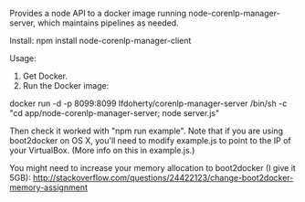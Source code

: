 
Provides a node API to a docker image running node-corenlp-manager-server, which maintains pipelines as needed.

Install: npm install node-corenlp-manager-client

Usage:

1. Get Docker.
2. Run the Docker image: 

docker run -d -p 8099:8099 lfdoherty/corenlp-manager-server /bin/sh -c "cd app/node-corenlp-manager-server; node server.js"

Then check it worked with "npm run example".  Note that if you are using boot2docker on OS X, you'll need to modify example.js to point to the IP of your VirtualBox.  (More info on this in example.js.)

You might need to increase your memory allocation to boot2docker (I give it 5GB):
http://stackoverflow.com/questions/24422123/change-boot2docker-memory-assignment